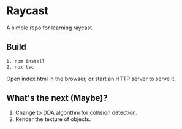 # Raycast

A simple repo for learning raycast.

## Build

```bash
1. npm install
2. npx tsc
```

Open index.html in the browser, or start an HTTP server to serve it.

## What's the next (Maybe)?

1. Change to DDA algorithm for collision detection.
2. Render the texture of objects.
